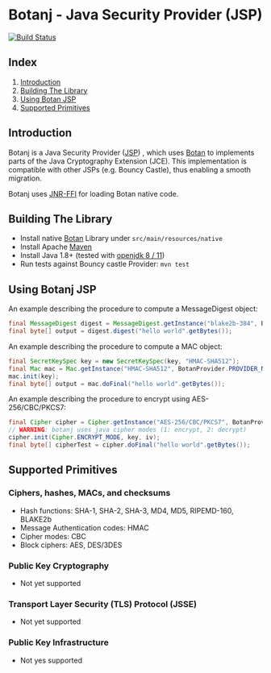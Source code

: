 Botanj - Java Security Provider (JSP)
====================================

[![Build Status](https://travis-ci.com/yaziza/botanj.svg?token=MyNJQboScT4FWA4jhyVU&branch=master)](https://travis-ci.com/yaziza/botanj)

## Index

1. [Introduction](#introduction)
2. [Building The Library](#building-the-library)
3. [Using Botan JSP](#using-botan-jsp)
4. [Supported Primitives](#supported-primitives)

## Introduction
Botanj is a Java Security Provider ([JSP](https://docs.oracle.com/en/java/javase/14/security/java-cryptography-architecture-jca-reference-guide.html#GUID-3E0744CE-6AC7-4A6D-A1F6-6C01199E6920))
, which uses [Botan](https://botan.randombit.net/) to implements parts of the Java Cryptography Extension (JCE). This
implementation is compatible with other JSPs (e.g. Bouncy Castle), thus enabling a smooth migration.

Botanj uses [JNR-FFI](https://github.com/jnr/jnr-ffi) for loading Botan native code.

## Building The Library
* Install native [Botan](https://botan.randombit.net/handbook/building.html) Library under `src/main/resources/native`
* Install Apache [Maven](https://maven.apache.org/)
* Install Java 1.8+ (tested with [openjdk 8 / 11](https://openjdk.java.net/))
* Run tests against Bouncy castle Provider:
`mvn test`

## Using Botanj JSP
An example describing the procedure to compute a MessageDigest object:

```java
final MessageDigest digest = MessageDigest.getInstance("blake2b-384", BotanProvider.PROVIDER_NAME);
final byte[] output = digest.digest("hello world".getBytes());
```

An example describing the procedure to compute a MAC object:

```java
final SecretKeySpec key = new SecretKeySpec(key, "HMAC-SHA512");
final Mac mac = Mac.getInstance("HMAC-SHA512", BotanProvider.PROVIDER_NAME);
mac.init(key);
final byte[] output = mac.doFinal("hello world".getBytes());
```

An example describing the procedure to encrypt using AES-256/CBC/PKCS7:
```java
final Cipher cipher = Cipher.getInstance("AES-256/CBC/PKCS7", BotanProvider.PROVIDER_NAME);
// WARNING: botanj uses java cipher modes (1: encrypt, 2: decrypt)
cipher.init(Cipher.ENCRYPT_MODE, key, iv);
final byte[] cipherTest = cipher.doFinal("hello world".getBytes());
```

## Supported Primitives

### Ciphers, hashes, MACs, and checksums
* Hash functions: SHA-1, SHA-2, SHA-3, MD4, MD5, RIPEMD-160, BLAKE2b
* Message Authentication codes: HMAC
* Cipher modes: CBC
* Block ciphers: AES, DES/3DES

### Public Key Cryptography
* Not yet supported

### Transport Layer Security (TLS) Protocol (JSSE)
* Not yet supported

### Public Key Infrastructure
* Not yes supported
